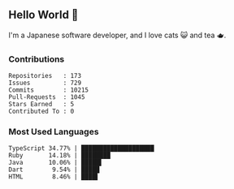 ## Hello World 👋

I'm a Japanese software developer, and I love cats 😺 and tea 🫖.

### Contributions

    Repositories   : 173
    Issues         : 729
    Commits        : 10215
    Pull-Requests  : 1045
    Stars Earned   : 5
    Contributed To : 0

### Most Used Languages

    TypeScript 34.77% | ████████████████████
    Ruby       14.18% | ████████
    Java       10.06% | █████▌
    Dart        9.54% | █████
    HTML        8.46% | ████▌
